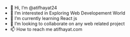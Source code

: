 - 👋 Hi, I’m @atifhayat24
- 👀 I’m interested in Exploring Web Developement World
- 🌱 I’m currently learning React js 
- 💞️ I’m looking to collaborate on any web related project
- 📫 How to reach me atifhayat.com

<!---
atifhayat24/atifhayat24 is a ✨ special ✨ repository because its `README.md` (this file) appears on your GitHub profile.
You can click the Preview link to take a look at your changes.
--->
